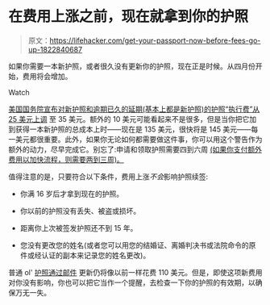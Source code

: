 # 在费用上涨之前，现在就拿到你的护照

> 原文：<https://lifehacker.com/get-your-passport-now-before-fees-go-up-1822840687>

如果你需要一本新护照，或者很久没有更新你的护照，现在正是时候。从四月份开始，费用将会增加。

Watch

[美国国务院宣布对新护照和逾期已久的延期(基本上都是新护照)的护照“执行费”从 25 美元上调](https://www.state.gov/r/pa/prs/ps/2018/01/277799.htm) 至 35 美元。额外的 10 美元可能看起来不是很多，但是当你把它加到获得一本新护照的总成本上时——现在是 135 美元，很快将是 145 美元——每一美元都很重要。此外，如果你无论如何都需要做这件事，你可以用这个警告作为额外的动力，尽早完成它。别忘了:申请和领取护照需要四到六周 [(如果你支付额外费用以加快流程，则需要两到三周)。](https://travel.state.gov/content/travel/en/passports/apply-renew-passport/apply-in-person.html)

值得注意的是，只要符合以下条件，费用上涨*不会*影响护照续签:

*   你满 16 岁后才拿到现在的护照。

*   你以前的护照没有丢失、被盗或损坏。

*   距离你上次被签发护照还不到 15 年。

*   您没有更改您的姓名(或者您可以用您的结婚证、离婚判决书或法院命令的原件或经认证的副本来记录您的姓名更改)。

普通 ol' [护照通过邮件](https://travel.state.gov/content/travel/en/passports/apply-renew-passport/renew-by-mail.html) 更新仍将像以前一样花费 110 美元。但是，即使这项新费用对你没有影响，你也可以把它当作一个提醒，去检查一下你的护照的有效期，以确保万无一失。